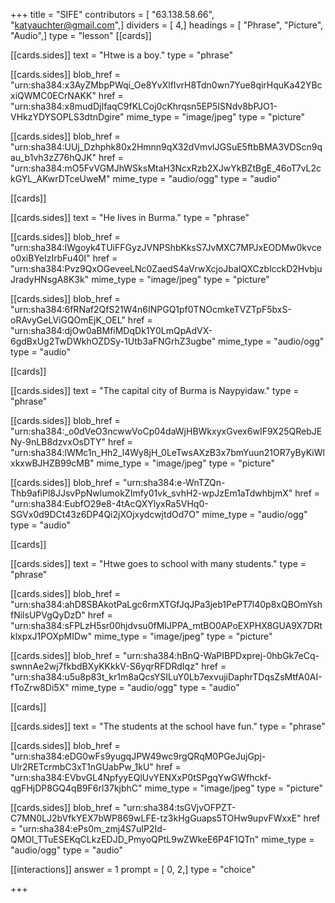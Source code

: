 +++
title = "SIFE"
contributors = [ "63.138.58.66", "katyauchter@gmail.com",]
dividers = [ 4,]
headings = [ "Phrase", "Picture", "Audio",]
type = "lesson"
[[cards]]

[[cards.sides]]
text = "Htwe is a boy."
type = "phrase"

[[cards.sides]]
blob_href = "urn:sha384:x3AyZMbpPWqi_Oe8YvXlfIvrH8Tdn0wn7Yue8qirHquKa42YBcxiQWMC0ECrNAKK"
href = "urn:sha384:x8mudDjIfaqC9fKLCoj0cKhrqsn5EP5ISNdv8bPJO1-VHkzYDYSOPLS3dtnDgire"
mime_type = "image/jpeg"
type = "picture"

[[cards.sides]]
blob_href = "urn:sha384:UUj_Dzhphk80x2Hmnn9qX32dVmvlJGSuE5ftbBMA3VDScn9qau_b1vh3zZ76hQJK"
href = "urn:sha384:mO5FvVGMJhWSksMtaH3NcxRzb2XJwYkBZtBgE_46oT7vL2ckGYL_AKwrDTceUweM"
mime_type = "audio/ogg"
type = "audio"

[[cards]]

[[cards.sides]]
text = "He lives in Burma."
type = "phrase"

[[cards.sides]]
blob_href = "urn:sha384:IWgoyk4TUiFFGyzJVNPShbKksS7JvMXC7MPJxEODMw0kvceo0xiBYeIzIrbFu40I"
href = "urn:sha384:Pvz9QxOGeveeLNc0ZaedS4aVrwXcjoJbalQXCzblcckD2HvbjuJradyHNsgA8K3k"
mime_type = "image/jpeg"
type = "picture"

[[cards.sides]]
blob_href = "urn:sha384:6fRNaf2QfS21W4n6INPGQ1pf0TNOcmkeTVZTpF5bxS-oRAvyGeLViGQOmEjK_OEL"
href = "urn:sha384:djOw0aBMfiMDqDk1Y0LmQpAdVX-6gdBxUg2TwDWkhOZDSy-1Utb3aFNGrhZ3ugbe"
mime_type = "audio/ogg"
type = "audio"

[[cards]]

[[cards.sides]]
text = "The capital city of Burma is Naypyidaw."
type = "phrase"

[[cards.sides]]
blob_href = "urn:sha384:_o0dVeO3ncwwVoCp04daWjHBWkxyxGvex6wIF9X25QRebJENy-9nLB8dzvxOsDTY"
href = "urn:sha384:lWMc1n_Hh2_l4Wy8jH_0LeTwsAXzB3x7bmYuun21OR7yByKiWlxkxwBJHZB99cMB"
mime_type = "image/jpeg"
type = "picture"

[[cards.sides]]
blob_href = "urn:sha384:e-WnTZQn-Thb9afiPl8JJsvPpNwlumokZImfy01vk_svhH2-wpJzEm1aTdwhbjmX"
href = "urn:sha384:EubfO29e8-4tAcQXYlyxRa5VHq0-SGVx0d9DCt43z6DP4Qi2jXOjxydcwjtdOd7O"
mime_type = "audio/ogg"
type = "audio"

[[cards]]

[[cards.sides]]
text = "Htwe goes to school with many students."
type = "phrase"

[[cards.sides]]
blob_href = "urn:sha384:ahD8SBAkotPaLgc6rmXTGfJqJPa3jeb1PePT7l40p8xQBOmYshfNilsUPVgQyDzD"
href = "urn:sha384:sFPLzH5sr00hjdvsu0fMIJPPA_mtBO0APoEXPHX8GUA9X7DRtklxpxJ1POXpMIDw"
mime_type = "image/jpeg"
type = "picture"

[[cards.sides]]
blob_href = "urn:sha384:hBnQ-WaPIBPDxprej-0hbGk7eCq-swnnAe2wj7fkbdBXyKKkkV-S6yqrRFDRdIqz"
href = "urn:sha384:u5u8p83t_kr1m8aQcsYSILuY0Lb7exvujiDaphrTDqsZsMtfA0AI-fToZrw8Di5X"
mime_type = "audio/ogg"
type = "audio"

[[cards]]

[[cards.sides]]
text = "The students at the school have fun."
type = "phrase"

[[cards.sides]]
blob_href = "urn:sha384:eDG0wFs9yugqJPW49wc9rgQRqM0PGeJujGpj-Ulr2RETcrmbC3xT1nGUabPw_1kU"
href = "urn:sha384:EVbvGL4NpfyyEQlUvYENXxP0tSPgqYwGWfhckf-qgFHjDP8GQ4qB9F6rl37kjbhC"
mime_type = "image/jpeg"
type = "picture"

[[cards.sides]]
blob_href = "urn:sha384:tsGVjvOFPZT-C7MN0LJ2bVfkYEX7bWP869wLFE-tz3kHgGuaps5TOHw9upvFWxxE"
href = "urn:sha384:ePs0m_zmj4S7uIP2Id-QMOl_TTuESEKqCLkzEDJD_PmyoQPtL9wZWkeE6P4F1QTn"
mime_type = "audio/ogg"
type = "audio"

[[interactions]]
answer = 1
prompt = [ 0, 2,]
type = "choice"

+++
